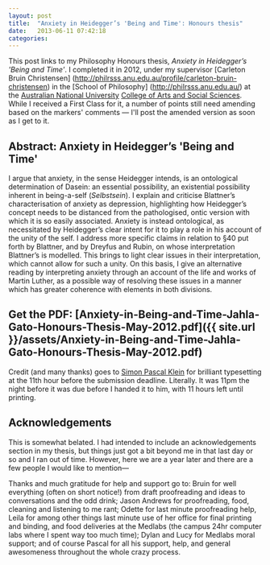 ```yaml
---
layout: post
title:  "Anxiety in Heidegger’s 'Being and Time': Honours thesis"
date:   2013-06-11 07:42:18
categories:
---
```


This post links to my Philosophy Honours thesis, *Anxiety in Heidegger’s 'Being and Time'*. I completed it in 2012, under my supervisor [Carleton Bruin Christensen] (http://philrsss.anu.edu.au/profile/carleton-bruin-christensen) in the [School of Philosophy] (http://philrsss.anu.edu.au/) at the [Australian National University](http://www.anu.edu.au/) [College of Arts and Social Sciences](http://cass.anu.edu.au/). While I received a First Class for it, a number of points still need amending based on the markers' comments — I'll post the amended version as soon as I get to it.

## Abstract: Anxiety in Heidegger’s 'Being and Time'

I argue that anxiety, in the sense Heidegger intends, is an ontological determination of Dasein: an essential possibility, an existential possibility inherent in being-a-self (*Selbstsein*). I explain and criticise Blattner’s characterisation of anxiety as depression, highlighting how Heidegger’s concept needs to be distanced from the pathologised, ontic version with which it is so easily associated. Anxiety is instead ontological, as necessitated by Heidegger’s clear intent for it to play a role in his account of the unity of the self. I address more specific claims in relation to §40 put forth by Blattner, and by Dreyfus and Rubin, on whose interpretation Blattner’s is modelled. This brings to light clear issues in their interpretation, which cannot allow for such a unity. On this basis, I give an alternative reading by interpreting anxiety through an account of the life and works of Martin Luther, as a possible way of resolving these issues in a manner which has greater coherence with elements in both divisions.

## Get the PDF: [Anxiety-in-Being-and-Time-Jahla-Gato-Honours-Thesis-May-2012.pdf]({{ site.url }}/assets/Anxiety-in-Being-and-Time-Jahla-Gato-Honours-Thesis-May-2012.pdf)

Credit (and many thanks) goes to [Simon Pascal Klein](http://klepas.org/) for brilliant typesetting at the 11th hour before the submission deadline. Literally. It was 11pm the night before it was due before I handed it to him, with 11 hours left until printing.

## Acknowledgements

This is somewhat belated. I had intended to include an acknowledgements section in my thesis, but things just got a bit beyond me in that last day or so and I ran out of time. However, here we are a year later and there are a few people I would like to mention—

Thanks and much gratitude for help and support go to: Bruin for well everything (often on short notice!) from draft proofreading and ideas to conversations and the odd drink; Jason Andrews for proofreading, food, cleaning and listening to me rant; Odette for last minute proofreading help, Leila for among other things last minute use of her office for final printing and binding, and food deliveries at the Medlabs (the campus 24hr computer labs where I spent way too much time); Dylan and Lucy for Medlabs moral support; and of course Pascal for all his support, help, and general awesomeness throughout the whole crazy process.